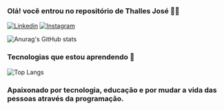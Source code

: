 ### Olá! você entrou no repositório de Thalles José 👋🏾

[![Linkedin](https://img.shields.io/badge/LinkedIn-0077B5?style=for-the-badge&logo=linkedin&logoColor=white)](https://www.linkedin.com/in/thalles-jose/)
[![Instagram](https://img.shields.io/badge/Instagram-E4405F?style=for-the-badge&logo=instagram&logoColor=white)](https://www.instagram.com/thallesj_/)

![Anurag's GitHub stats](https://github-readme-stats.vercel.app/api?username=anuraghazra&show_icons=true&theme=radical)

### Tecnologias que estou aprendendo 📘
![Top Langs](https://github-readme-stats.vercel.app/api/top-langs/?username=thalles-j&layout=compact)

### Apaixonado por tecnologia, educação e por mudar a vida das pessoas através da programação.
